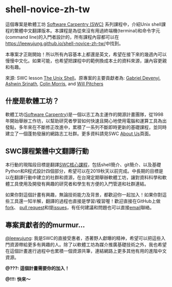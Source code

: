 shell-novice-zh-tw
============

這個專案是軟體工坊 [Software Carpentry (SWC)](http://software-carpentry.org) 系列課程中，介紹Unix shell課程的繁體中文翻譯版本。本課程是為從來沒有用過終端機(terminal)和命令字元(command line)的入門者設計的，所有課程內容都可以在<https://leewujung.github.io/shell-novice-zh-tw/>中找到。

本專案才正剛開始！所以所有內容基本上都還是英文，希望在接下來的幾週內可以慢慢中文化。如果可能，也希望把課程中的範例換成本土的資料來源，讓內容更親和有趣。

來源: SWC lesson [The Unix Shell](https://github.com/swcarpentry/shell-novice)。原專案的主要貢獻者為: [Gabriel Devenyi][devenyi_gabriel], [Ashwin Srinath][srinath_ashwin], [Colin Morris][colin_morris], and  [Will Pitchers][will_pitchers]

## 什麼是軟體工坊？
軟體工坊([Software Carpentry](http://software-carpentry.org))是一個以志工為主運作的開源計畫團隊，從1998年開始舉辦工作坊，以幫助研究者學習如何快速且開心地使用電腦和運算工具為出發點，多年來在不斷修正改進中，累積了一系列不斷即時更新的基礎課程，並同時建立了一個蓬勃發展的網路志工社群。更多資料請見SWC [About Us](https://software-carpentry.org/about/)頁面。

## SWC課程繁體中文翻譯行動
本行動的現階段目標是翻譯[SWC核心課程](https://software-carpentry.org/lessons/)，包括shell簡介、git簡介、以及基礎Python和R程式設計四個部分，希望可以在2019秋天以前完成。中長期的目標是以在翻譯行動中建立的社群和資源，在台灣定期舉辦軟體工坊，讓對資料科學和軟體工具使用及開發有興趣的研究者和學生有方便的入門管道和社群連結。

如果你對這個計畫有興趣，無論技術能力及背景，都歡迎你一起加入！如果你對這些工具還一知半解，翻譯的過程也直接是學習/複習喔！歡迎直接在GitHub上做[fork](https://help.github.com/articles/fork-a-repo/)、
[pull request](https://help.github.com/articles/about-pull-requests/)和提[issues](https://help.github.com/articles/about-issues/)，有任何建議和問題也可以直接[email](mailto:leewujung@gmail.com)聯絡。

## 專案貢獻者的的murmur...
[@leewujung](leewujung.github.io): 我是SWC的直接受惠者，憑著野人獻曝的精神，希望可以把這些入門資源帶給更多有興趣的人。除了以軟體工坊為媒介推廣基礎技術之外，我也希望在這個計畫進行過程中也累積一個資源共筆，連結網路上更多其他有用的進階中文資源。

**@???: 這個計畫需要你的加入！**

**@!!!: 快來～**



[devenyi_gabriel]: http://software-carpentry.org/team/#devenyi_gabriel
[srinath_ashwin]: http://software-carpentry.org/team/#srinath_ashwin
[colin_morris]: https://github.com/colinmorris
[will_pitchers]: https://software-carpentry.org/team/#pitchers_w
[lesson-example]: https://carpentries.github.io/lesson-example/
